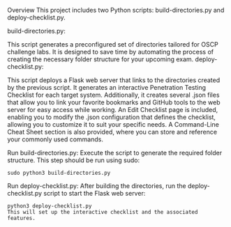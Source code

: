 Overview
This project includes two Python scripts: build-directories.py and deploy-checklist.py.

build-directories.py:

This script generates a preconfigured set of directories tailored for OSCP challenge labs. It is designed to save time by automating the process of creating the necessary folder structure for your upcoming exam.
deploy-checklist.py:

This script deploys a Flask web server that links to the directories created by the previous script. It generates an interactive Penetration Testing Checklist for each target system.
Additionally, it creates several .json files that allow you to link your favorite bookmarks and GitHub tools to the web server for easy access while working.
An Edit Checklist page is included, enabling you to modify the .json configuration that defines the checklist, allowing you to customize it to suit your specific needs.
A Command-Line Cheat Sheet section is also provided, where you can store and reference your commonly used commands.

Run build-directories.py:
Execute the script to generate the required folder structure. This step should be run using sudo:
```
sudo python3 build-directories.py
```

Run deploy-checklist.py:
After building the directories, run the deploy-checklist.py script to start the Flask web server:
```
python3 deploy-checklist.py
This will set up the interactive checklist and the associated features.
```
